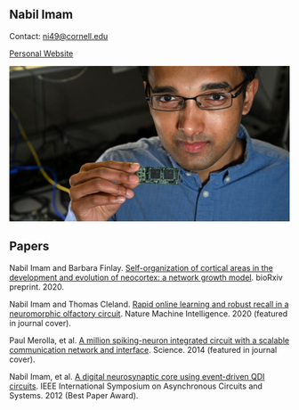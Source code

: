 ## Nabil Imam 

Contact: ni49@cornell.edu

[Personal Website](https://sites.google.com/cornell.edu/nabil-imam/home) 

![Image](nabil.imam.jpg)

## Papers

Nabil Imam and Barbara Finlay. [Self-organization of cortical areas in the development and evolution of neocortex: a network growth model](Imam_Finlay_2020.pdf). bioRxiv preprint. 2020. 

Nabil Imam and Thomas Cleland. [Rapid online learning and robust recall in a neuromorphic olfactory circuit](Imam_Cleland_2020.pdf). Nature Machine Intelligence. 2020 (featured in journal cover). 

Paul Merolla, et al. [A million spiking-neuron integrated circuit with a scalable communication network and interface](IBM_TrueNorth.pdf). Science. 2014 (featured in journal cover). 

Nabil Imam, et al.  [A digital neurosynaptic core using event-driven QDI circuits](Imam_ASYNC_2012.pdf). IEEE International Symposium on Asynchronous Circuits and Systems. 2012 (Best Paper Award). 

